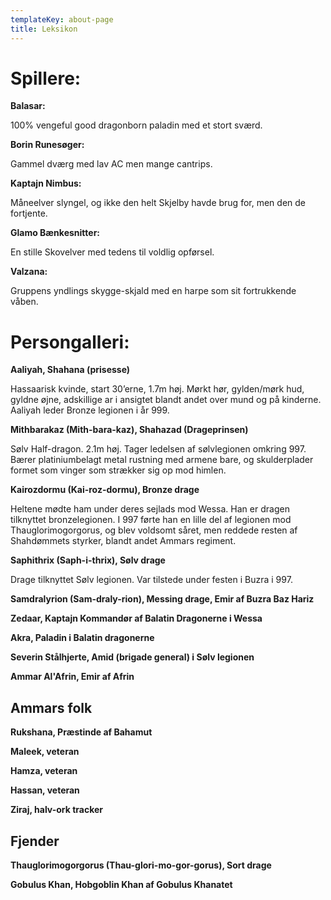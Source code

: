 ```yaml
---
templateKey: about-page
title: Leksikon
---
```

# Spillere:

**Balasar:**

100% vengeful good dragonborn paladin med et stort sværd.

**Borin Runesøger:**

Gammel dværg med lav AC men mange cantrips.

**Kaptajn Nimbus:**

Måneelver slyngel, og ikke den helt Skjelby havde brug for, men den de fortjente.

**Glamo Bænkesnitter:**

En stille Skovelver med tedens til voldlig opførsel.

**Valzana:**

Gruppens yndlings skygge-skjald med en harpe som sit fortrukkende våben.

# Persongalleri:

**Aaliyah, Shahana (prisesse)**

Hassaarisk kvinde, start 30’erne, 1.7m høj. Mørkt hør, gylden/mørk hud, gyldne øjne, adskillige ar i ansigtet blandt andet over mund og på kinderne. Aaliyah leder Bronze legionen i år 999.

**Mithbarakaz (Mith-bara-kaz), Shahazad (Drageprinsen)**

Sølv Half-dragon. 2.1m høj. Tager ledelsen af sølvlegionen omkring 997. Bærer platiniumbelagt metal rustning med armene bare, og skulderplader formet som vinger som strækker sig op mod himlen.

**Kairozdormu (Kai-roz-dormu), Bronze drage**

Heltene mødte ham under deres sejlads mod Wessa. Han er dragen tilknyttet bronzelegionen. I 997 førte han en lille del af legionen mod Thauglorimogorgorus, og blev voldsomt såret, men reddede resten af Shahdømmets styrker, blandt andet Ammars regiment.

**Saphithrix (Saph-i-thrix), Sølv drage**

Drage tilknyttet Sølv legionen. Var tilstede under festen i Buzra i 997.

**Samdralyrion (Sam-draly-rion), Messing drage, Emir af Buzra Baz Hariz**

**Zedaar, Kaptajn Kommandør af Balatin Dragonerne i Wessa**

**Akra, Paladin i Balatin dragonerne**

**Severin Stålhjerte, Amid (brigade general) i Sølv legionen**

**Ammar Al'Afrin, Emir af Afrin**

## Ammars folk

**Rukshana, Præstinde af Bahamut**

**Maleek, veteran**

**Hamza, veteran**

**Hassan, veteran**

**Ziraj, halv-ork tracker**

## **Fjender**

**Thauglorimogorgorus (Thau-glori-mo-gor-gorus), Sort drage**

**Gobulus Khan, Hobgoblin Khan af Gobulus Khanatet**
